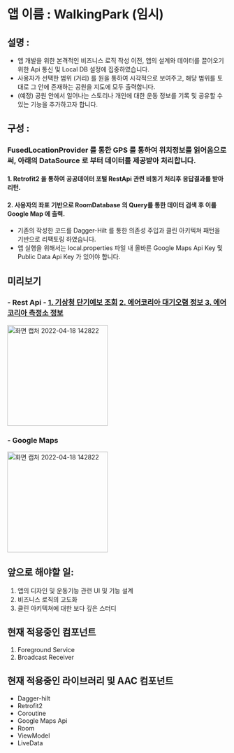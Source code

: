 # 앱 이름 : WalkingPark (임시) 


## 설명 : 
- 앱 개발을 위한 본격적인 비즈니스 로직 작성 이전, 앱의 설계와 데이터를 끌어오기 위한 Api 통신 및 Local DB 설정에 집중하였습니다.
- 사용자가 선택한 범위 (거리) 를 원을 통하여 시각적으로 보여주고, 해당 범위를 토대로 그 안에 존재하는 공원을 지도에 모두 출력합니다.
- (예정) 공원 안에서 일어나는 스토리나 개인에 대한 운동 정보를 기록 및 공유할 수 있는 기능을 추가하고자 합니다.     

## 구성 :
### FusedLocationProvider 를 통한 GPS 를 통하여 위치정보를 읽어옴으로써, 아래의 DataSource 로 부터 데이터를 제공받아 처리합니다.  
#### 1. Retrofit2 을 통하여 공공데이터 포털 RestApi 관련 비동기 처리후 응답결과를 받아 리턴.
#### 2. 사용자의 좌표 기반으로 RoomDatabase 의 Query를 통한 데이터 검색 후 이를 Google Map 에 출력. 
- 기존의 작성한 코드를 Dagger-Hilt 를 통한 의존성 주입과 클린 아키텍쳐 패턴을 기반으로 리팩토링 하였습니다.
- 앱 실행을 위해서는 local.properties 파일 내 올바른 Google Maps Api Key 및 Public Data Api Key 가 있어야 합니다. 
    
## 미리보기
### - Rest Api - <a href="https://www.data.go.kr/tcs/dss/selectApiDataDetailView.do?publicDataPk=15084084"> 1. 기상청 단기예보 조회<a> <a href="https://www.data.go.kr/tcs/dss/selectApiDataDetailView.do?publicDataPk=15073861"> 2. 에어코리아 대기오렴 정보<a><a href="https://www.data.go.kr/tcs/dss/selectApiDataDetailView.do?publicDataPk=15073877"> 3. 에어코리아 측정소 정보<a>
<img width="230" alt="화면 캡처 2022-04-18 142822" src="https://user-images.githubusercontent.com/60813834/163760073-020b2293-cc9c-4cb6-bff5-1e7499ba776a.png">

### - Google Maps
<img width="230" alt="화면 캡처 2022-04-18 142822" src="https://user-images.githubusercontent.com/60813834/163760648-acfe9591-4014-4463-89b3-62a6577d4d56.gif">

    
## 앞으로 해야할 일: 
1. 앱의 디자인 및 운동기능 관련 UI 및 기능 설계
2. 비즈니스 로직의 고도화
3. 클린 아키텍쳐에 대한 보다 깊은 스터디

## 현재 적용중인 컴포넌트
1. Foreground Service 
2. Broadcast Receiver

## 현재 적용중인 라이브러리 및 AAC 컴포넌트
- Dagger-hilt
- Retrofit2
- Coroutine
- Google Maps Api
- Room
- ViewModel
- LiveData
